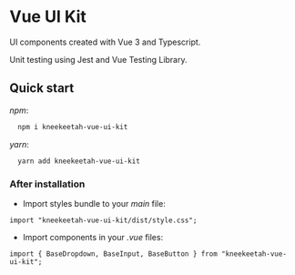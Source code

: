 # Vue UI Kit

UI components created with Vue 3 and Typescript.

Unit testing using Jest and Vue Testing Library.




## Quick start

*npm*:

```bash
  npm i kneekeetah-vue-ui-kit
```
*yarn*: 

```
  yarn add kneekeetah-vue-ui-kit
```
### After installation
- Import styles bundle to your *main* file:
```
import "kneekeetah-vue-ui-kit/dist/style.css";
```
- Import components in your *.vue* files:

```
import { BaseDropdown, BaseInput, BaseButton } from "kneekeetah-vue-ui-kit";
```